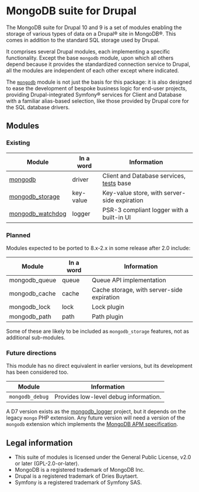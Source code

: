 # MongoDB suite for Drupal

The MongoDB suite for Drupal 10 and 9 is a set of modules enabling the storage of
various types of data on a Drupal&reg; site in MongoDB&reg;. This comes in
addition to the standard SQL storage used by Drupal.

It comprises several Drupal modules, each implementing a specific functionality.
Except the base `mongodb` module, upon which all others depend because it
provides the standardized connection service to Drupal, all the modules are
independent of each other except where indicated.

The [`mongodb`](modules/mongodb.md) module is not just the basis for this
package: it is also designed to ease the development of bespoke business logic
for end-user projects, providing Drupal-integrated Symfony&reg; services for
Client and Database with a familiar alias-based selection, like those provided
by Drupal core for the SQL database drivers.


## Modules

### Existing

| Module              | In a word | Information                                  |
|---------------------|-----------|----------------------------------------------|
| [mongodb]           | driver    | Client and Database services, [tests] base   |
| [mongodb_storage]   | key-value | Key-value store, with server-side expiration |
| [mongodb_watchdog]  | logger    | PSR-3 compliant logger with a built-in UI    |

[mongodb]: /modules/mongodb
[mongodb_storage]: /modules/mongodb_storage
[mongodb_watchdog]: /modules/mongodb_watchdog
[tests]: /tests


### Planned

Modules expected to be ported to 8.x-2.x in some release after 2.0 include:

| Module              | In a word | Information                                |
|---------------------|-----------|--------------------------------------------|
| mongodb_queue       | queue     | Queue API implementation                   |
| mongodb_cache       | cache     | Cache storage, with server-side expiration |
| mongodb_lock        | lock      | Lock plugin                                |
| mongodb_path        | path      | Path plugin                                |

Some of these are likely to be included as `mongodb_storage` features, not as
additional sub-modules.


### Future directions

This module has no direct equivalent in earlier versions, but its development
has been considered too.

| Module          | Information                           |
|-----------------|---------------------------------------|
 | `mongodb_debug` | Provides low-level debug information. |


A D7 version exists as the [mongodb_logger] project,
but it depends on the legacy `mongo` PHP extension.
Any future version will need a version of the `mongodb` extension which implements the
[MongoDB APM specification].

[MongoDB APM specification]: http://php.net/manual/fr/mongodb.tutorial.apm.php
[mongodb_logger]: https://github.com/FGM/mongodb_logger/


## Legal information

* This suite of modules is licensed under the General Public License,
  v2.0 or later (GPL-2.0-or-later).
* MongoDB is a registered trademark of MongoDB Inc.
* Drupal is a registered trademark of Dries Buytaert.
* Symfony is a registered trademark of Symfony SAS.

